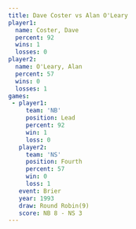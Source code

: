 ```yaml
---
title: Dave Coster vs Alan O'Leary
player1:             
  name: Coster, Dave 
  percent: 92        
  wins: 1            
  losses: 0          
player2:             
  name: O'Leary, Alan
  percent: 57        
  wins: 0            
  losses: 1          
games:
 - player1:        
     team: 'NB'    
     position: Lead
     percent: 92   
     win: 1        
     loss: 0       
   player2:          
     team: 'NS'      
     position: Fourth
     percent: 57     
     win: 0          
     loss: 1         
   event: Brier        
   year: 1993          
   draw: Round Robin(9)
   score: NB 8 - NS 3  
---
```

